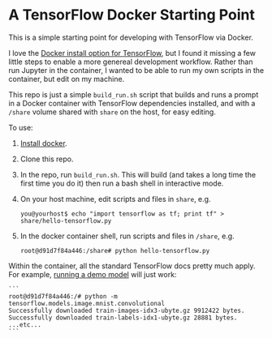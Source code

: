 # A TensorFlow Docker Starting Point

This is a simple starting point for developing with TensorFlow via Docker.

I love the [Docker install option for TensorFlow](https://www.tensorflow.org/versions/r0.9/get_started/os_setup.html#docker-installation), but I found it missing a few little steps to enable a more genereal development workflow. Rather than run Jupyter in the container, I wanted to be able to run my own scripts in the container, but edit on my machine.

This repo is just a simple `build_run.sh` script that builds and runs a prompt in a Docker container with TensorFlow dependencies installed, and with a `/share` volume shared with `share` on the host, for easy editing.

To use:

1. [Install docker](https://docs.docker.com/engine/installation/).
2. Clone this repo.
3. In the repo, run `build_run.sh`. This will build (and takes a long time the
first time you do it) then run a bash shell in interactive mode.
4. On your host machine, edit scripts and files in `share`, e.g.

    ```
    you@yourhost$ echo "import tensorflow as tf; print tf" > share/hello-tensorflow.py
    ```

5. In the docker container shell, run scripts and files in `/share`, e.g.

    ```
    root@d91d7f84a446:/share# python hello-tensorflow.py
    ```

Within the container, all the standard TensorFlow docs pretty much apply. For example, [running a demo model](https://www.tensorflow.org/versions/r0.9/get_started/os_setup.html#run-a-tensorflow-demo-model) will just work:

    ```
    root@d91d7f84a446:/# python -m tensorflow.models.image.mnist.convolutional
    Successfully downloaded train-images-idx3-ubyte.gz 9912422 bytes.
    Successfully downloaded train-labels-idx1-ubyte.gz 28881 bytes. 
    ...etc...
    ```

